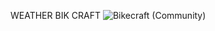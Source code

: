WEATHER BIK CRAFT
![Bikecraft (Community)](https://user-images.githubusercontent.com/112748162/232619435-2669231f-3829-4140-bc6f-9a25d6185188.png)
